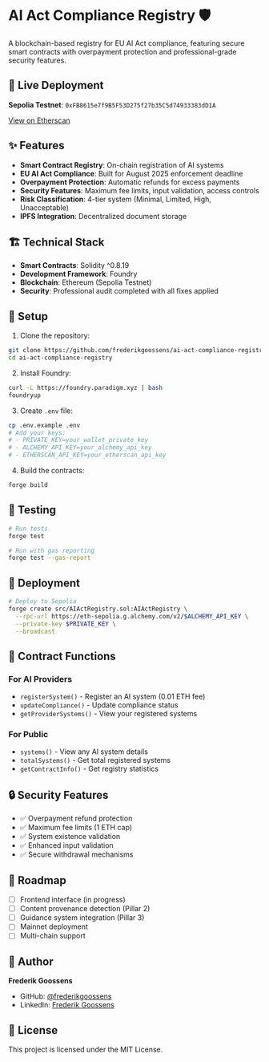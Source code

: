 # AI Act Compliance Registry 🛡️

A blockchain-based registry for EU AI Act compliance, featuring secure smart contracts with overpayment protection and professional-grade security features.

## 🚀 Live Deployment

**Sepolia Testnet**: `0xFB8615e7f9B5F53D275f27b35C5d74933383dD1A`

[View on Etherscan](https://sepolia.etherscan.io/address/0xFB8615e7f9B5F53D275f27b35C5d74933383dD1A)

## ✨ Features

- **Smart Contract Registry**: On-chain registration of AI systems
- **EU AI Act Compliance**: Built for August 2025 enforcement deadline
- **Overpayment Protection**: Automatic refunds for excess payments
- **Security Features**: Maximum fee limits, input validation, access controls
- **Risk Classification**: 4-tier system (Minimal, Limited, High, Unacceptable)
- **IPFS Integration**: Decentralized document storage

## 🏗️ Technical Stack

- **Smart Contracts**: Solidity ^0.8.19
- **Development Framework**: Foundry
- **Blockchain**: Ethereum (Sepolia Testnet)
- **Security**: Professional audit completed with all fixes applied

## 🔧 Setup

1. Clone the repository:
```bash
git clone https://github.com/frederikgoossens/ai-act-compliance-registry.git
cd ai-act-compliance-registry
```

2. Install Foundry:
```bash
curl -L https://foundry.paradigm.xyz | bash
foundryup
```

3. Create `.env` file:
```bash
cp .env.example .env
# Add your keys:
# - PRIVATE_KEY=your_wallet_private_key
# - ALCHEMY_API_KEY=your_alchemy_api_key
# - ETHERSCAN_API_KEY=your_etherscan_api_key
```

4. Build the contracts:
```bash
forge build
```

## 🧪 Testing

```bash
# Run tests
forge test

# Run with gas reporting
forge test --gas-report
```

## 🚀 Deployment

```bash
# Deploy to Sepolia
forge create src/AIActRegistry.sol:AIActRegistry \
  --rpc-url https://eth-sepolia.g.alchemy.com/v2/$ALCHEMY_API_KEY \
  --private-key $PRIVATE_KEY \
  --broadcast
```

## 📄 Contract Functions

### For AI Providers
- `registerSystem()` - Register an AI system (0.01 ETH fee)
- `updateCompliance()` - Update compliance status
- `getProviderSystems()` - View your registered systems

### For Public
- `systems()` - View any AI system details
- `totalSystems()` - Get total registered systems
- `getContractInfo()` - Get registry statistics

## 🔒 Security Features

- ✅ Overpayment refund protection
- ✅ Maximum fee limits (1 ETH cap)
- ✅ System existence validation
- ✅ Enhanced input validation
- ✅ Secure withdrawal mechanisms

## 🎯 Roadmap

- [ ] Frontend interface (in progress)
- [ ] Content provenance detection (Pillar 2)
- [ ] Guidance system integration (Pillar 3)
- [ ] Mainnet deployment
- [ ] Multi-chain support

## 👤 Author

**Frederik Goossens**
- GitHub: [@frederikgoossens](https://github.com/frederikgoossens)
- LinkedIn: [Frederik Goossens](https://www.linkedin.com/in/frederikgoossens/)

## 📜 License

This project is licensed under the MIT License.
